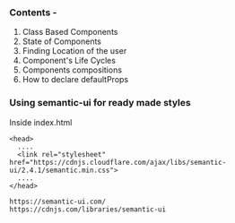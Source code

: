 ### Contents - 
1. Class Based Components
2. State of Components
3. Finding Location of the user
4. Component's Life Cycles
5. Components compositions 
6. How to declare defaultProps


### Using semantic-ui for ready made styles

Inside index.html

    <head>
      ....
      <link rel="stylesheet" href="https://cdnjs.cloudflare.com/ajax/libs/semantic-ui/2.4.1/semantic.min.css">
      ....
    </head>

    https://semantic-ui.com/
    https://cdnjs.com/libraries/semantic-ui
